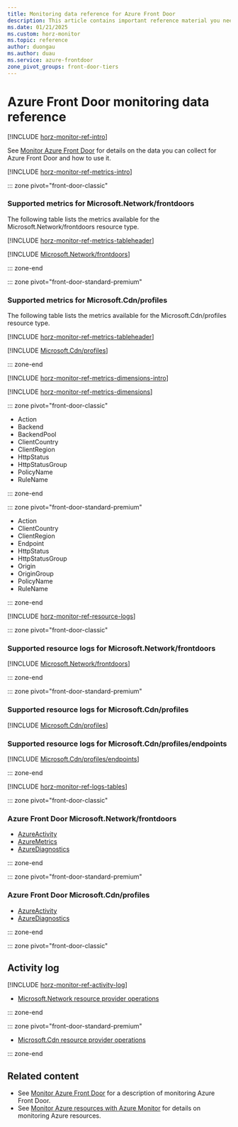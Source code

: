 ```yaml
---
title: Monitoring data reference for Azure Front Door
description: This article contains important reference material you need when you monitor Azure Front Door by using Azure Monitor.
ms.date: 01/21/2025
ms.custom: horz-monitor
ms.topic: reference
author: duongau
ms.author: duau
ms.service: azure-frontdoor
zone_pivot_groups: front-door-tiers
---
```


# Azure Front Door monitoring data reference

[!INCLUDE [horz-monitor-ref-intro](~/reusable-content/ce-skilling/azure/includes/azure-monitor/horizontals/horz-monitor-ref-intro.md)]

See [Monitor Azure Front Door](monitor-front-door.md) for details on the data you can collect for Azure Front Door and how to use it.

[!INCLUDE [horz-monitor-ref-metrics-intro](~/reusable-content/ce-skilling/azure/includes/azure-monitor/horizontals/horz-monitor-ref-metrics-intro.md)]

::: zone pivot="front-door-classic"

### Supported metrics for Microsoft.Network/frontdoors

The following table lists the metrics available for the Microsoft.Network/frontdoors resource type.

[!INCLUDE [horz-monitor-ref-metrics-tableheader](~/reusable-content/ce-skilling/azure/includes/azure-monitor/horizontals/horz-monitor-ref-metrics-tableheader.md)]

[!INCLUDE [Microsoft.Network/frontdoors](~/reusable-content/ce-skilling/azure/includes/azure-monitor/reference/metrics/microsoft-network-frontdoors-metrics-include.md)]

::: zone-end

::: zone pivot="front-door-standard-premium"

### Supported metrics for Microsoft.Cdn/profiles

The following table lists the metrics available for the Microsoft.Cdn/profiles resource type.

[!INCLUDE [horz-monitor-ref-metrics-tableheader](~/reusable-content/ce-skilling/azure/includes/azure-monitor/horizontals/horz-monitor-ref-metrics-tableheader.md)]

[!INCLUDE [Microsoft.Cdn/profiles](~/reusable-content/ce-skilling/azure/includes/azure-monitor/reference/metrics/microsoft-cdn-profiles-metrics-include.md)]

::: zone-end

[!INCLUDE [horz-monitor-ref-metrics-dimensions-intro](~/reusable-content/ce-skilling/azure/includes/azure-monitor/horizontals/horz-monitor-ref-metrics-dimensions-intro.md)]

[!INCLUDE [horz-monitor-ref-metrics-dimensions](~/reusable-content/ce-skilling/azure/includes/azure-monitor/horizontals/horz-monitor-ref-metrics-dimensions.md)]

::: zone pivot="front-door-classic"

- Action
- Backend
- BackendPool
- ClientCountry
- ClientRegion
- HttpStatus
- HttpStatusGroup
- PolicyName
- RuleName

::: zone-end

::: zone pivot="front-door-standard-premium"

- Action
- ClientCountry
- ClientRegion
- Endpoint
- HttpStatus
- HttpStatusGroup
- Origin
- OriginGroup
- PolicyName
- RuleName

::: zone-end

[!INCLUDE [horz-monitor-ref-resource-logs](~/reusable-content/ce-skilling/azure/includes/azure-monitor/horizontals/horz-monitor-ref-resource-logs.md)]

::: zone pivot="front-door-classic"

### Supported resource logs for Microsoft.Network/frontdoors

[!INCLUDE [Microsoft.Network/frontdoors](~/reusable-content/ce-skilling/azure/includes/azure-monitor/reference/logs/microsoft-network-frontdoors-logs-include.md)]

::: zone-end

::: zone pivot="front-door-standard-premium"

### Supported resource logs for Microsoft.Cdn/profiles

[!INCLUDE [Microsoft.Cdn/profiles](~/reusable-content/ce-skilling/azure/includes/azure-monitor/reference/logs/microsoft-cdn-profiles-logs-include.md)]

### Supported resource logs for Microsoft.Cdn/profiles/endpoints

[!INCLUDE [Microsoft.Cdn/profiles/endpoints](~/reusable-content/ce-skilling/azure/includes/azure-monitor/reference/logs/microsoft-cdn-profiles-endpoints-logs-include.md)]

::: zone-end

<!-- ## Log tables -->
[!INCLUDE [horz-monitor-ref-logs-tables](~/reusable-content/ce-skilling/azure/includes/azure-monitor/horizontals/horz-monitor-ref-logs-tables.md)]

<!-- Repeat the following section for each resource type/namespace in your service. Find the table(s) for your service at https://learn.microsoft.com/azure/azure-monitor/reference/tables-index. 
Replace the <ResourceType/namespace> and tablename placeholders with the namespace name. -->

::: zone pivot="front-door-classic"

### Azure Front Door Microsoft.Network/frontdoors

- [AzureActivity](/azure/azure-monitor/reference/tables/azureactivity#columns)
- [AzureMetrics](/azure/azure-monitor/reference/tables/azuremetrics#columns)
- [AzureDiagnostics](/azure/azure-monitor/reference/tables/azurediagnostics#columns)

::: zone-end

::: zone pivot="front-door-standard-premium"

### Azure Front Door Microsoft.Cdn/profiles

- [AzureActivity](/azure/azure-monitor/reference/tables/azureactivity#columns)
- [AzureDiagnostics](/azure/azure-monitor/reference/tables/azurediagnostics#columns)

::: zone-end

::: zone pivot="front-door-classic"

## Activity log

[!INCLUDE [horz-monitor-ref-activity-log](~/reusable-content/ce-skilling/azure/includes/azure-monitor/horizontals/horz-monitor-ref-activity-log.md)]

- [Microsoft.Network resource provider operations](/azure/role-based-access-control/resource-provider-operations#microsoftnetwork)

::: zone-end

::: zone pivot="front-door-standard-premium"

- [Microsoft.Cdn resource provider operations](/azure/role-based-access-control/resource-provider-operations#networking)

::: zone-end

## Related content

- See [Monitor Azure Front Door](monitor-front-door.md) for a description of monitoring Azure Front Door.
- See [Monitor Azure resources with Azure Monitor](/azure/azure-monitor/essentials/monitor-azure-resource) for details on monitoring Azure resources.
